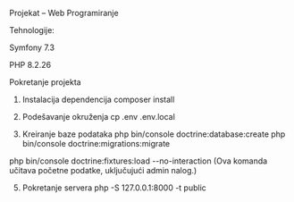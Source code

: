 Projekat – Web Programiranje

Tehnologije:

Symfony 7.3

PHP 8.2.26

Pokretanje projekta
1. Instalacija dependencija
composer install

2. Podešavanje okruženja
cp .env .env.local

3. Kreiranje baze podataka
php bin/console doctrine:database:create
php bin/console doctrine:migrations:migrate

php bin/console doctrine:fixtures:load --no-interaction
(Ova komanda učitava početne podatke, uključujući admin nalog.)

5. Pokretanje servera
php -S 127.0.0.1:8000 -t public
